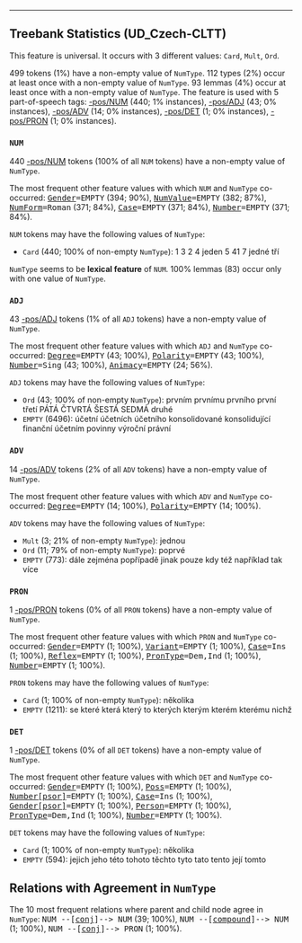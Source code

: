 

--------------------------------------------------------------------------------

## Treebank Statistics (UD_Czech-CLTT)

This feature is universal.
It occurs with 3 different values: `Card`, `Mult`, `Ord`.

499 tokens (1%) have a non-empty value of `NumType`.
112 types (2%) occur at least once with a non-empty value of `NumType`.
93 lemmas (4%) occur at least once with a non-empty value of `NumType`.
The feature is used with 5 part-of-speech tags: [-pos/NUM]() (440; 1% instances), [-pos/ADJ]() (43; 0% instances), [-pos/ADV]() (14; 0% instances), [-pos/DET]() (1; 0% instances), [-pos/PRON]() (1; 0% instances).

### `NUM`

440 [-pos/NUM]() tokens (100% of all `NUM` tokens) have a non-empty value of `NumType`.

The most frequent other feature values with which `NUM` and `NumType` co-occurred: <tt><a href="Gender.html">Gender</a>=EMPTY</tt> (394; 90%), <tt><a href="NumValue.html">NumValue</a>=EMPTY</tt> (382; 87%), <tt><a href="NumForm.html">NumForm</a>=Roman</tt> (371; 84%), <tt><a href="Case.html">Case</a>=EMPTY</tt> (371; 84%), <tt><a href="Number.html">Number</a>=EMPTY</tt> (371; 84%).

`NUM` tokens may have the following values of `NumType`:

* `Card` (440; 100% of non-empty `NumType`): 1 3 2 4 jeden 5 41 7 jedné tří

`NumType` seems to be **lexical feature** of `NUM`. 100% lemmas (83) occur only with one value of `NumType`.

### `ADJ`

43 [-pos/ADJ]() tokens (1% of all `ADJ` tokens) have a non-empty value of `NumType`.

The most frequent other feature values with which `ADJ` and `NumType` co-occurred: <tt><a href="Degree.html">Degree</a>=EMPTY</tt> (43; 100%), <tt><a href="Polarity.html">Polarity</a>=EMPTY</tt> (43; 100%), <tt><a href="Number.html">Number</a>=Sing</tt> (43; 100%), <tt><a href="Animacy.html">Animacy</a>=EMPTY</tt> (24; 56%).

`ADJ` tokens may have the following values of `NumType`:

* `Ord` (43; 100% of non-empty `NumType`): prvním prvnímu prvního první třetí PÁTÁ ČTVRTÁ ŠESTÁ SEDMÁ druhé
* `EMPTY` (6496): účetní účetních účetního konsolidované konsolidující finanční účetním povinny výroční právní

### `ADV`

14 [-pos/ADV]() tokens (2% of all `ADV` tokens) have a non-empty value of `NumType`.

The most frequent other feature values with which `ADV` and `NumType` co-occurred: <tt><a href="Degree.html">Degree</a>=EMPTY</tt> (14; 100%), <tt><a href="Polarity.html">Polarity</a>=EMPTY</tt> (14; 100%).

`ADV` tokens may have the following values of `NumType`:

* `Mult` (3; 21% of non-empty `NumType`): jednou
* `Ord` (11; 79% of non-empty `NumType`): poprvé
* `EMPTY` (773): dále zejména popřípadě jinak pouze kdy též například tak více

### `PRON`

1 [-pos/PRON]() tokens (0% of all `PRON` tokens) have a non-empty value of `NumType`.

The most frequent other feature values with which `PRON` and `NumType` co-occurred: <tt><a href="Gender.html">Gender</a>=EMPTY</tt> (1; 100%), <tt><a href="Variant.html">Variant</a>=EMPTY</tt> (1; 100%), <tt><a href="Case.html">Case</a>=Ins</tt> (1; 100%), <tt><a href="Reflex.html">Reflex</a>=EMPTY</tt> (1; 100%), <tt><a href="PronType.html">PronType</a>=Dem,Ind</tt> (1; 100%), <tt><a href="Number.html">Number</a>=EMPTY</tt> (1; 100%).

`PRON` tokens may have the following values of `NumType`:

* `Card` (1; 100% of non-empty `NumType`): několika
* `EMPTY` (1211): se které která který to kterých kterým kterém kterému nichž

### `DET`

1 [-pos/DET]() tokens (0% of all `DET` tokens) have a non-empty value of `NumType`.

The most frequent other feature values with which `DET` and `NumType` co-occurred: <tt><a href="Gender.html">Gender</a>=EMPTY</tt> (1; 100%), <tt><a href="Poss.html">Poss</a>=EMPTY</tt> (1; 100%), <tt><a href="Number[psor].html">Number[psor]</a>=EMPTY</tt> (1; 100%), <tt><a href="Case.html">Case</a>=Ins</tt> (1; 100%), <tt><a href="Gender[psor].html">Gender[psor]</a>=EMPTY</tt> (1; 100%), <tt><a href="Person.html">Person</a>=EMPTY</tt> (1; 100%), <tt><a href="PronType.html">PronType</a>=Dem,Ind</tt> (1; 100%), <tt><a href="Number.html">Number</a>=EMPTY</tt> (1; 100%).

`DET` tokens may have the following values of `NumType`:

* `Card` (1; 100% of non-empty `NumType`): několika
* `EMPTY` (594): jejich jeho této tohoto těchto tyto tato tento její tomto

## Relations with Agreement in `NumType`

The 10 most frequent relations where parent and child node agree in `NumType`:
<tt>NUM --[<a href="../dep/conj.html">conj</a>]--> NUM</tt> (39; 100%),
<tt>NUM --[<a href="../dep/compound.html">compound</a>]--> NUM</tt> (1; 100%),
<tt>NUM --[<a href="../dep/conj.html">conj</a>]--> PRON</tt> (1; 100%).

